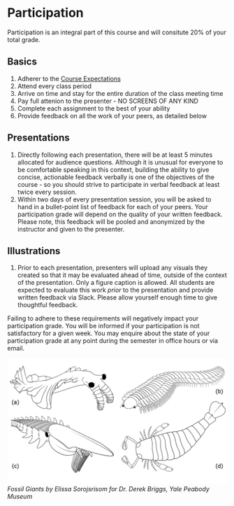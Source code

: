 # Participation 
Participation is an integral part of this course and will consitute 20% of your total grade. 
## Basics
1. Adherer to the [Course Expectations](/expectations)
2. Attend every class period
3. Arrive on time and stay for the entire duration of the class meeting time
4. Pay full attenion to the presenter - NO SCREENS OF ANY KIND
5. Complete each assignment to the best of your ability
6. Provide feedback on all the work of your peers, as detailed below

## Presentations
1. Directly following each presentation, there will be at least 5 minutes allocated for audience questions. Although it is unusual for everyone to be comfortable speaking in this context, building the ability to give concise, actionable feedback verbally is one of the objectives of the course - so you should strive to participate in verbal feedback at least twice every session. 
2. Within two days of every presentation session, you will be asked to hand in a bullet-point list of feedback for each of your peers. Your participation grade will depend on the quality of your written feedback. Please note, this feedback will be pooled and anonymized by the instructor and given to the presenter. 

## Illustrations
1. Prior to each presentation, presenters will upload any visuals they created so that it may be evaluated ahead of time, outside of the context of the presentation. Only a figure caption is allowed. All students are expected to evaluate this work *prior* to the presentation and provide written feedback via Slack. Please allow yourself enough time to give thoughtful feedback. 

Failing to adhere to these requirements will negatively impact your participation grade. You will be informed if your participation is not satisfactory for a given week. You may enquire about the state of your participation grade at any point during the semester in office hours or via email. 

![Giants](images/giants.png)
<span class="caption">*Fossil Giants by Elissa Sorojsrisom for Dr. Derek Briggs, Yale Peabody Museum*</span>